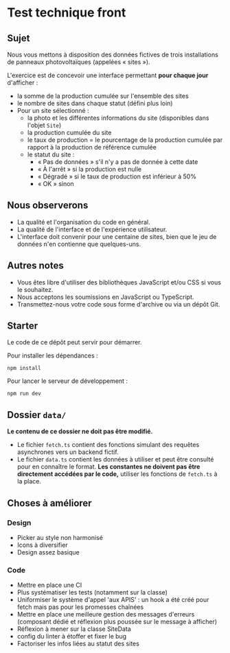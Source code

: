 # Test technique front
## Sujet

Nous vous mettons à disposition des données fictives de trois installations de panneaux photovoltaïques (appelées « sites »).

L'exercice est de concevoir une interface permettant **pour chaque jour** d'afficher :

- la somme de la production cumulée sur l'ensemble des sites
- le nombre de sites dans chaque statut (défini plus loin)
- Pour un site sélectionné :
    - la photo et les différentes informations du site (disponibles dans l'objet `Site`)
    - la production cumulée du site
    - le taux de production = le pourcentage de la production cumulée par rapport à la production de référence cumulée
    - le statut du site :
        - « Pas de données » s'il n'y a pas de donnée à cette date
        - « À l'arrêt » si la production est nulle
        - « Dégradé » si le taux de production est inférieur à 50%
        - « OK » sinon

## Nous observerons
- La qualité et l'organisation du code en général.
- La qualité de l'interface et de l'expérience utilisateur.
- L'interface doit convenir pour une centaine de sites, bien que le jeu de données n'en contienne que quelques-uns.

## Autres notes
- Vous êtes libre d'utiliser des bibliothèques JavaScript et/ou CSS si vous le souhaitez.
- Nous acceptons les soumissions en JavaScript ou TypeScript.
- Transmettez-nous votre code sous forme d'archive ou via un dépôt Git.

## Starter
Le code de ce dépôt peut servir pour démarrer.

Pour installer les dépendances :
```
npm install
```

Pour lancer le serveur de développement :
```
npm run dev
```

## Dossier `data/`
**Le contenu de ce dossier ne doit pas être modifié.**

- Le fichier `fetch.ts` contient des fonctions simulant des requêtes asynchrones vers un backend fictif.
- Le fichier `data.ts` contient les données à utiliser et peut être consulté pour en connaître le format. **Les constantes ne doivent pas être directement accédées par le code,** utiliser les fonctions de `fetch.ts` à la place.

## Choses à améliorer

### Design
- Picker au style non harmonisé
- Icons à diversifier
- Design assez basique

### Code
- Mettre en place une CI
- Plus systématiser les tests (notamment sur la classe)
- Uniformiser le système d'appel 'aux APIS' : un hook a été créé pour fetch mais pas pour les promesses chaînées
- Mettre en place une meilleure gestion des messages d'erreurs (composant dédié et réflexion plus poussée sur le message à afficher)
- Réflexion à mener sur la classe SiteData
- config du linter à étoffer et fixer le bug
- Factoriser les infos liées au statut des sites